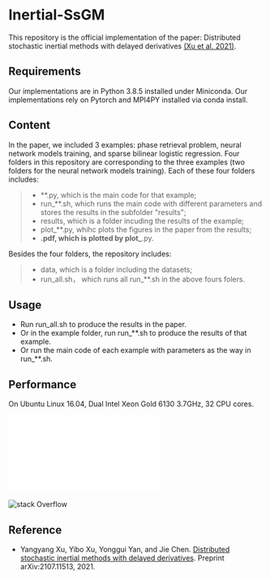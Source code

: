 # Inertial-SsGM

This repository is the official implementation of the paper: Distributed stochastic inertial methods with delayed derivatives [(Xu et al. 2021)](#xu2021distributed).

<!-- ## Table of Contents
- [Security](#security)
- [Background](#background)
- [Install](#install) 
 -->

## Requirements

Our implementations are in Python 3.8.5 installed under Miniconda. 
Our implementations rely on Pytorch and MPI4PY installed via conda install.

## Content

In the paper, we included 3 examples: phase retrieval problem, neural network models training, and sparse bilinear logistic regression.
Four folders in this repository are corresponding to the three examples (two folders for the neural network models training). 
Each of these four folders includes:
> - **.py, which is the main code for that example;
> - run_**.sh, which runs the main code with different parameters and stores the results in the subfolder "results";
> - results, which is a folder incuding the results of the example; 
> - plot_**.py, whihc plots the figures in the paper from the results;
> - **.pdf, which is plotted by plot_**.py.

Besides the four folders, the repository includes:
> - data, which is a folder including the datasets;
> - run_all.sh， which runs all run_**.sh in the above fours folers.

## Usage

- Run run_all.sh to produce the results in the paper. 
- Or in the example folder, run run_**.sh to produce the results of that example.
- Or run the main code of each example with parameters as the way in run_**.sh.

## Performance

On Ubuntu Linux 16.04, Dual Intel Xeon Gold 6130 3.7GHz, 32 CPU cores. 

![plot](./PhaseRetrieval/PhaseRetrieval_m50000_d20000.pdf?raw=true "title")

![stack Overflow](http://lmsotfy.com/so.png)

## Reference  

- <a name="xu2021distributed"></a>Yangyang Xu, Yibo Xu, Yonggui Yan, and Jie Chen. [Distributed stochastic inertial methods with delayed derivatives](https://arxiv.org/abs/2107.11513). Preprint arXiv:2107.11513, 2021.
